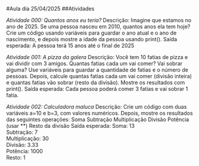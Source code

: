 #Aula dia 25/04/2025
##Atividades

*Atividade 000: Quantos anos eu teria?*
Descrição:
Imagine que estamos no ano de 2025. Se uma pessoa nasceu em 2010, quantos anos ela tem hoje?
Crie um código usando variáveis para guardar o ano atual e o ano de nascimento, e depois mostre a idade da pessoa usando print().
Saída esperada: A pessoa terá 15 anos até o final de 2025


*Atividade 001: A pizza da galera*
Descrição:
Você tem 10 fatias de pizza e vai dividir com 3 amigos. Quantas fatias cada um vai comer? Vai sobrar alguma?
Use variáveis para guardar a quantidade de fatias e o número de pessoas. Depois, calcule quantas fatias cada um vai comer (divisão inteira) e quantas fatias vão sobrar (resto da divisão). Mostre os resultados com print().
Saída esperada: Cada pessoa poderá comer 3 fatias e vai sobrar 1 fatia.


*Atividade 002: Calculadora maluca*
Descrição:
Crie um código com duas variáveis a=10 e b=3, com valores numéricos. Depois, mostre os resultados das seguintes operações:
Soma
Subtração
Multiplicação
Divisão
Potência (usar **)
Resto da divisão
Saída esperada: 
Soma: 13  
Subtração: 7  
Multiplicação: 30  
Divisão: 3.33  
Potência: 1000  
Resto: 1
